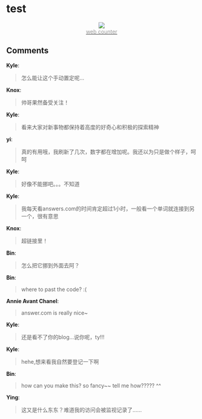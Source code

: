 # test

<div id="msgcns!9884D0A402622CB2!427" class="bvMsg"><div align="center"><a href="http://www.amazingcounters.com"><img border="0" src="http://www.amazingcounters.com/counter.php?i=136343&amp;c=409342" /></a><br /><a href="http://www.flowerdeliverydeals.com"><font color="#999999">web counter</font></a></div></div>

## Comments

**Kyle**:
> 怎么能让这个手动置定呢...

**Knox**:
> 帅哥果然备受关注！

**Kyle**:
> 看来大家对新事物都保持着高度的好奇心和积极的探索精神

**yi**:
> 真的有用哦，我刷新了几次，数字都在增加呢。我还以为只是做个样子，呵呵

**Kyle**:
> 好像不能挪吧。。。不知道

**Kyle**:
> 我每天看answers.com的时间肯定超过1小时，一般看一个单词就连接到另一个，很有意思

**Knox**:
> 超链接里！

**Bin**:
> 怎么把它挪到外面去阿？

**Bin**:
> where to past the code? :(

**Annie Avant Chanel**:
> answer.com is really nice~

**Kyle**:
> 还是看不了你的blog...说你呢，ty!!!

**Kyle**:
> hehe,想来看我自然要登记一下啊

**Bin**:
> how can you make this? so fancy~~ tell me how????? ^^

**Ying**:
> 这又是什么东东？难道我的访问会被监视记录了……

